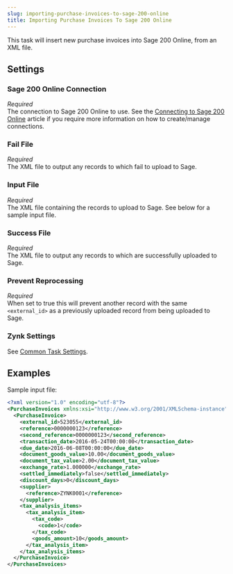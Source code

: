 ```yaml
---
slug: importing-purchase-invoices-to-sage-200-online
title: Importing Purchase Invoices To Sage 200 Online
---
```

This task will insert new purchase invoices into Sage 200 Online, from an XML file.

## Settings
### Sage 200 Online Connection
_Required_  
The connection to Sage 200 Online to use. See the [Connecting to Sage 200 Online](connecting-to-sage-200-online) article if you require more information on how to create/manage connections.

### Fail File
_Required_  
 The XML file to output any records to which fail to upload to Sage.

### Input File
_Required_  
The XML file containing the records to upload to Sage. See below for a sample input file. 

### Success File
_Required_  
The XML file to output any records to which are successfully uploaded to Sage. 

### Prevent Reprocessing
_Required_  
When set to true this will prevent another record with the same `<external_id>` as a previously uploaded record from being uploaded to Sage.

### Zynk Settings
See [Common Task Settings](common-task-settings).

## Examples
Sample input file:
```xml
<?xml version="1.0" encoding="utf-8"?>
<PurchaseInvoices xmlns:xsi="http://www.w3.org/2001/XMLSchema-instance" xmlns:xsd="http://www.w3.org/2001/XMLSchema">
  <PurchaseInvoice>
    <external_id>523055</external_id>
    <reference>0000000123</reference>
    <second_reference>0000000123</second_reference>
    <transaction_date>2016-05-24T00:00:00</transaction_date>
    <due_date>2016-06-08T00:00:00</due_date>
    <document_goods_value>10.00</document_goods_value>
    <document_tax_value>2.00</document_tax_value>
    <exchange_rate>1.000000</exchange_rate>
    <settled_immediately>false</settled_immediately>
    <discount_days>0</discount_days>
    <supplier>
      <reference>ZYNK0001</reference>
    </supplier>
    <tax_analysis_items>
      <tax_analysis_item>
        <tax_code>
          <code>1</code>
        </tax_code>
        <goods_amount>10</goods_amount>
      </tax_analysis_item>
    </tax_analysis_items>
  </PurchaseInvoice>
</PurchaseInvoices>
```